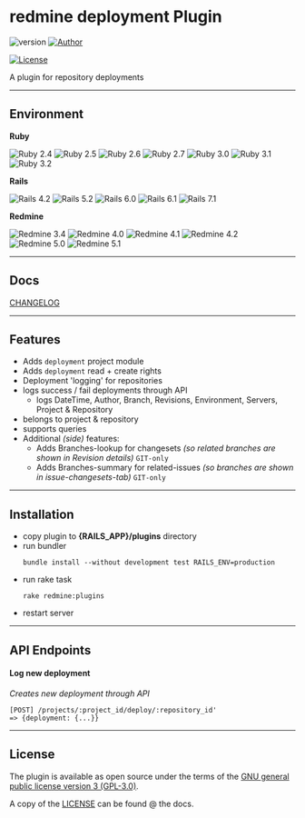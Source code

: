 # redmine deployment Plugin

![](https://img.shields.io/badge/version-1.0.0-blue.svg "version")
[![Author](https://img.shields.io/badge/author-ruby--smart-blue)](https://ruby-smart.org)

[![License](https://img.shields.io/badge/license-GPL--3.0-green)](docs/LICENSE.txt)

A plugin for repository deployments

------------------------------------

## Environment

**Ruby**

![](https://img.shields.io/badge/ruby_2.4-unknown-yellow.svg "Ruby 2.4")
![](https://img.shields.io/badge/ruby_2.5-unknown-yellow.svg "Ruby 2.5")
![](https://img.shields.io/badge/ruby_2.6-unknown-yellow.svg "Ruby 2.6")
![](https://img.shields.io/badge/ruby_2.7-stable-green.svg "Ruby 2.7")
![](https://img.shields.io/badge/ruby_3.0-stable-green.svg "Ruby 3.0")
![](https://img.shields.io/badge/ruby_3.1-stable-green.svg "Ruby 3.1")
![](https://img.shields.io/badge/ruby_3.2-stable-green.svg "Ruby 3.2")

**Rails**

![](https://img.shields.io/badge/rails_4.2-unknown-yellow.svg "Rails 4.2")
![](https://img.shields.io/badge/rails_5.2-unknown-yellow.svg "Rails 5.2")
![](https://img.shields.io/badge/rails_6.0-stable-green.svg "Rails 6.0")
![](https://img.shields.io/badge/rails_6.1-stable-green.svg "Rails 6.1")
![](https://img.shields.io/badge/rails_7.1-unknown-yellow.svg "Rails 7.1")

**Redmine**

![](https://img.shields.io/badge/redmine_3.4-unknown-yellow.svg "Redmine 3.4")
![](https://img.shields.io/badge/redmine_4.0-unknown-yellow.svg "Redmine 4.0")
![](https://img.shields.io/badge/redmine_4.1-unknown-yellow.svg "Redmine 4.1")
![](https://img.shields.io/badge/redmine_4.2-unknown-yellow.svg "Redmine 4.2")
![](https://img.shields.io/badge/redmine_5.0-stable-green.svg "Redmine 5.0")
![](https://img.shields.io/badge/redmine_5.1-stable-green.svg "Redmine 5.1")

------------------------------------

## Docs

[CHANGELOG](docs/CHANGELOG.md)

------------------------------------
## Features

* Adds `deployment` project module
* Adds `deployment` read + create rights
* Deployment 'logging' for repositories
* logs success / fail deployments through API
  * logs DateTime, Author, Branch, Revisions, Environment, Servers, Project & Repository
* belongs to project & repository
* supports queries
* Additional _(side)_ features:
  * Adds Branches-lookup for changesets _(so related branches are shown in Revision details)_ `GIT-only`
  * Adds Branches-summary for related-issues _(so branches are shown in issue-changesets-tab)_ `GIT-only`

------------------------------------

## Installation

* copy plugin to **{RAILS_APP}/plugins** directory
* run bundler
    ```
    bundle install --without development test RAILS_ENV=production
    ```
* run rake task
    ```
    rake redmine:plugins
    ```
* restart server

------------------------------------

## API Endpoints

#### Log new deployment
_Creates new deployment through API_
```
[POST] /projects/:project_id/deploy/:repository_id'
=> {deployment: {...}}
```

------------------------------------

## License

The plugin is available as open source under the terms of the [GNU general public license version 3 (GPL-3.0)](https://opensource.org/licenses/GPL-3.0).

A copy of the [LICENSE](docs/LICENSE.txt) can be found @ the docs.
